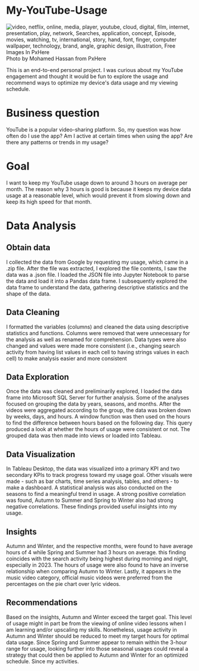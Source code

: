 # My-YouTube-Usage
<img src="https://c.pxhere.com/images/6a/7b/834227a14076fbb7c356c9169438-1453909.jpg!d" srcset="https://c.pxhere.com/images/6a/7b/834227a14076fbb7c356c9169438-1453909.jpg!d" alt="video, netflix, online, media, player, youtube, cloud, digital, film, internet, presentation, play, network, Searches, application, concept, Episode, movies, watching, tv, international, story, hand, font, finger, computer wallpaper, technology, brand, angle, graphic design, illustration, Free Images In PxHere">
Photo by Mohamed Hassan from PxHere

This is an end-to-end personal project. I was curious about my YouTube engagement and thought it would be fun to explore the usage and recommend ways to optimize my device's data usage and my viewing schedule.

# Business question
YouTube is a popular video-sharing platform. So, my question was how often do I use the app? Am I active at certain times when using the app? Are there any patterns or trends in my usage?

# Goal
I want to keep my YouTube usage down to around 3 hours on average per month. The reason why 3 hours is good is because it keeps my device data usage at a reasonable level, which would prevent it from slowing down and keep its high speed for that month.

# Data Analysis

## Obtain data
I collected the data from Google by requesting my usage, which came in a .zip file. After the file was extracted, I explored the file contents, I saw the data was a .json file. I loaded the JSON file into Jupyter Notebook to parse the data and load it into a Pandas data frame. I subsequently explored the data frame to understand the data, gathering descriptive statistics and the shape of the data.

## Data Cleaning
I formatted the variables (columns) and cleaned the data using descriptive statistics and functions. Columns were removed that were unnecessary for the analysis as well as renamed for comprehension. Data types were also changed and values were made more consistent (i.e., changing search activity from having list values in each cell to having strings values in each cell) to make analysis easier and more consistent

## Data Exploration
Once the data was cleaned and preliminarily explored, I loaded the data frame into Microsoft SQL Server for further analysis. Some of the analyses focused on grouping the data by years, seasons, and months. After the videos were aggregated according to the group, the data was broken down by weeks, days, and hours. A window function was then used on the hours to find the difference between hours based on the following day. This query produced a look at whether the hours of usage were consistent or not. The grouped data was then made into views or loaded into Tableau.

## Data Visualization
In Tableau Desktop, the data was visualized into a primary KPI and two secondary KPIs to track progress toward my usage goal. Other visuals were made - such as bar charts, time series analysis, tables, and others - to make a dashboard. A statistical analysis was also conducted on the seasons to find a meaningful trend in usage. A strong positive correlation was found, Autumn to Summer and Spring to Winter also had strong negative correlations. These findings provided useful insights into my usage.

## Insights
Autumn and Winter, and the respective months, were found to have average hours of 4 while Spring and Summer had 3 hours on average. this finding coincides with the search activity being highest during morning and night, especially in 2023. The hours of usage were also found to have an inverse relationship when comparing Autumn to Winter. Lastly, it appears in the music video category, official music videos were preferred from the percentages on the pie chart over lyric videos.

## Recommendations
Based on the insights, Autumn and Winter exceed the target goal. This level of usage might in part be from the viewing of online video lessons when I am learning and/or upscaling my skills. Nonetheless, usage activity in Autumn and Winter should be reduced to meet my target hours for optimal data usage. Since Spring and Summer appear to remain within the 3-hour range for usage, looking further into those seasonal usages could reveal a strategy that could then be applied to Autumn and Winter for an optimized schedule. Since my activities.
